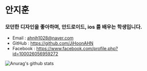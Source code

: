 # 안지훈
### 모던한 디자인을 좋아하며, 안드로이드, ios 를 배우는 학생입니다.
- Email : ahnjh1028@naver.com
- GitHub : https://github.com/JiHoonAHN
- Facebook : https://www.facebook.com/profile.php?id=100026056959272



![Anurag's github stats](https://github-readme-stats.vercel.app/api?username=JiHoonAHN&show_icons=true&theme=tokyonight)
